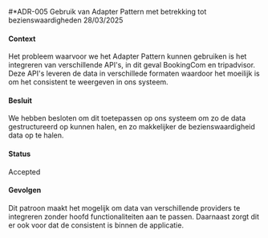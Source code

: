 #*ADR-005 Gebruik van Adapter Pattern met betrekking tot bezienswaardigheden
28/03/2025

#### Context

Het probleem waarvoor we het Adapter Pattern kunnen gebruiken is het integreren van verschillende API's, in dit geval BookingCom en tripadvisor. Deze API's leveren de data in verschillede formaten waardoor het moeilijk is om het consistent te weergeven in ons systeem.


#### Besluit

We hebben besloten om dit toetepassen op ons systeem om zo de data gestructureerd op kunnen halen, en zo makkelijker de bezienswaardigheid data op te halen.

#### Status

Accepted

#### Gevolgen

Dit patroon maakt het mogelijk om data van verschillende providers te integreren zonder hoofd functionaliteiten aan te passen. Daarnaast zorgt dit er ook voor dat de consistent is binnen de applicatie.
